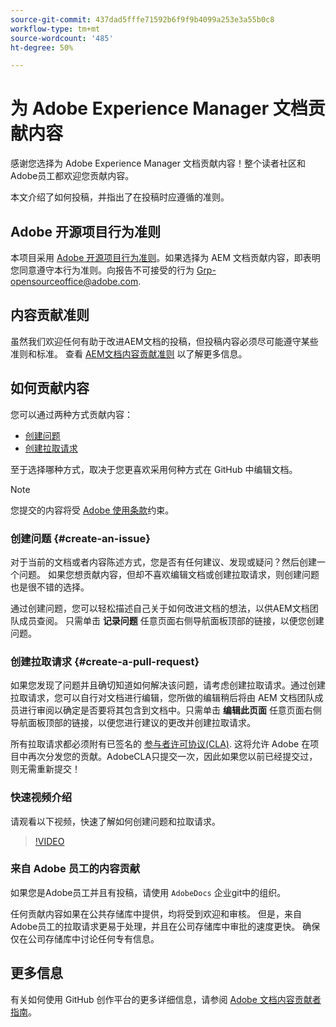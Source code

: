 ```yaml
---
source-git-commit: 437dad5fffe71592b6f9f9b4099a253e3a55b0c8
workflow-type: tm+mt
source-wordcount: '485'
ht-degree: 50%

---
```

# 为 Adobe Experience Manager 文档贡献内容

感谢您选择为 Adobe Experience Manager 文档贡献内容！整个读者社区和Adobe员工都欢迎您贡献内容。

本文介绍了如何投稿，并指出了在投稿时应遵循的准则。

## Adobe 开源项目行为准则

本项目采用 [Adobe 开源项目行为准则](code-of-conduct.md)。如果选择为 AEM 文档贡献内容，即表明您同意遵守本行为准则。向报告不可接受的行为 [Grp-opensourceoffice@adobe.com](mailto:Grp-opensourceoffice@adobe.com).

## 内容贡献准则

虽然我们欢迎任何有助于改进AEM文档的投稿，但投稿内容必须尽可能遵守某些准则和标准。 查看 [AEM文档内容贡献准则](guidelines.md) 以了解更多信息。

## 如何贡献内容

您可以通过两种方式贡献内容：

* [创建问题](#create-an-issue)
* [创建拉取请求](#create-a-pull-request)

至于选择哪种方式，取决于您更喜欢采用何种方式在 GitHub 中编辑文档。

>[!NOTE]
>
>您提交的内容将受 [Adobe 使用条款](https://www.adobe.com/cn/legal/terms.html)约束。

### 创建问题 {#create-an-issue}

对于当前的文档或者内容陈述方式，您是否有任何建议、发现或疑问？然后创建一个问题。 如果您想贡献内容，但却不喜欢编辑文档或创建拉取请求，则创建问题也是很不错的选择。

通过创建问题，您可以轻松描述自己关于如何改进文档的想法，以供AEM文档团队成员查阅。 只需单击 **记录问题** 任意页面右侧导航面板顶部的链接，以便您创建问题。

### 创建拉取请求 {#create-a-pull-request}

如果您发现了问题并且确切知道如何解决该问题，请考虑创建拉取请求。通过创建拉取请求，您可以自行对文档进行编辑，您所做的编辑稍后将由 AEM 文档团队成员进行审阅以确定是否要将其包含到文档中。只需单击 **编辑此页面** 任意页面右侧导航面板顶部的链接，以便您进行建议的更改并创建拉取请求。

所有拉取请求都必须附有已签名的 [参与者许可协议(CLA)](https://opensource.adobe.com/cla.html). 这将允许 Adobe 在项目中再次分发您的贡献。AdobeCLA只提交一次，因此如果您以前已经提交过，则无需重新提交！

### 快速视频介绍

请观看以下视频，快速了解如何创建问题和拉取请求。

>[!VIDEO](https://video.tv.adobe.com/v/27069)

### 来自 Adobe 员工的内容贡献

如果您是Adobe员工并且有投稿，请使用 `AdobeDocs` 企业git中的组织。

任何贡献内容如果在公共存储库中提供，均将受到欢迎和审核。 但是，来自Adobe员工的拉取请求更易于处理，并且在公司存储库中审批的速度更快。 确保仅在公司存储库中讨论任何专有信息。

## 更多信息

有关如何使用 GitHub 创作平台的更多详细信息，请参阅 [Adobe 文档内容贡献者指南](https://experienceleague.adobe.com/en/docs/contributor/contributor-guide/introduction)。
